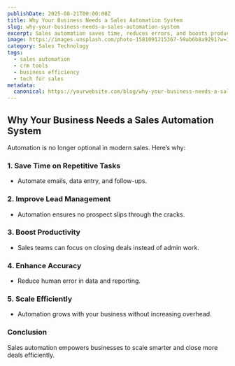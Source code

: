 ```yaml
---
publishDate: 2025-08-21T00:00:00Z
title: Why Your Business Needs a Sales Automation System
slug: why-your-business-needs-a-sales-automation-system
excerpt: Sales automation saves time, reduces errors, and boosts productivity. Find out why it’s essential for scaling your business.
image: https://images.unsplash.com/photo-1581091215367-59ab6b8a9291?w=1080&q=80
category: Sales Technology
tags:
  - sales automation
  - crm tools
  - business efficiency
  - tech for sales
metadata:
  canonical: https://yourwebsite.com/blog/why-your-business-needs-a-sales-automation-system
---
```


## Why Your Business Needs a Sales Automation System

Automation is no longer optional in modern sales. Here’s why:

### 1. **Save Time on Repetitive Tasks**
   - Automate emails, data entry, and follow-ups.

### 2. **Improve Lead Management**
   - Automation ensures no prospect slips through the cracks.

### 3. **Boost Productivity**
   - Sales teams can focus on closing deals instead of admin work.

### 4. **Enhance Accuracy**
   - Reduce human error in data and reporting.

### 5. **Scale Efficiently**
   - Automation grows with your business without increasing overhead.

### Conclusion
Sales automation empowers businesses to scale smarter and close more deals efficiently.
